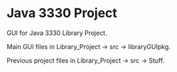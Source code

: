 # Java 3330 Project
  GUI for Java 3330 Library Project.     
  
  Main GUI files in Library_Project -> src -> libraryGUIpkg.      
  
  Previous project files in Library_Project -> src -> Stuff.
